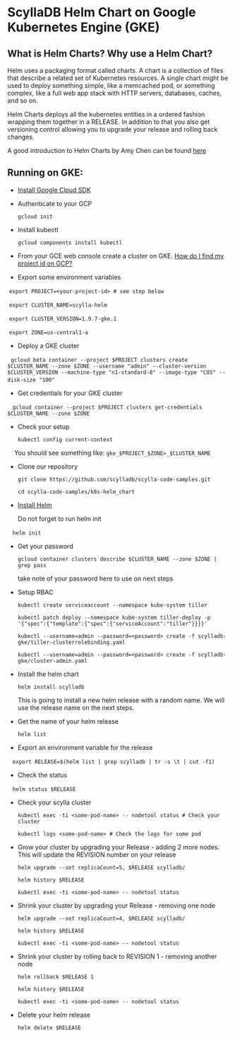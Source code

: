# ScyllaDB Helm Chart on Google Kubernetes Engine (GKE)

 ## What is Helm Charts? Why use a Helm Chart? 
  
Helm uses a packaging format called charts. A chart is a collection of files that describe a related set of Kubernetes resources. A single chart might be used to deploy something simple, like a memcached pod, or something complex, like a full web app stack with HTTP servers, databases, caches, and so on. 

Helm Charts deploys all the kubernetes entities in a ordered fashion wrapping them together in a RELEASE. In addition to that you also get versioning control allowing you to upgrade your release and rolling back changes.

A good introduction to Helm Charts by Amy Chen can be found [here](https://youtu.be/vQX5nokoqrQ)

## Running on GKE:
  
  * [Install Google Cloud SDK](https://cloud.google.com/sdk/)

  * Authenticate to your GCP
    
    `gcloud init`
  
  * Install kubectl
    
    `gcloud components install kubectl`

  * From your GCE  web console create a cluster on GKE. [How do I find my project id on GCP?](https://cloud.google.com/resource-manager/docs/creating-managing-projects?visit_id=1-636622601155195003-3404293793&rd=1#identifying_projects)
  
  * Export some environment variables
  
    `export PROJECT=<your-project-id> # see step below` 
  
    `export CLUSTER_NAME=scylla-helm` 
  
    `export CLUSTER_VERSION=1.9.7-gke.1` 
  
    `export ZONE=us-central1-a` 
  
  * Deploy a GKE cluster
  
   `gcloud beta container --project $PROJECT clusters create $CLUSTER_NAME --zone $ZONE --username "admin" --cluster-version $CLUSTER_VERSION --machine-type "n1-standard-8" --image-type "COS" --disk-size "100"`
    
  * Get credentials for your GKE cluster
    
    `gcloud container --project $PROJECT clusters get-credentials $CLUSTER_NAME --zone $ZONE`

  * Check your setup
    
    `kubectl config current-context`
    
     You should see something like: `gke_$PROJECT_$ZONE>_$CLUSTER_NAME` 
    
  * Clone our repository
    
    `git clone https://github.com/scylladb/scylla-code-samples.git`
    
    `cd scylla-code-samples/k8s-helm_chart`
    
  * [Install Helm](https://docs.helm.sh/using_helm/#installing-helm)
  
    Do not forget to run helm init 
    
    `helm init` 
    
 
  * Get your password
    
    `gcloud container clusters describe $CLUSTER_NAME --zone $ZONE | grep pass`
    
    take note of your password here to use on next steps
    
  * Setup RBAC
    
    `kubectl create serviceaccount --namespace kube-system tiller`
    
    `kubectl patch deploy --namespace kube-system tiller-deploy -p '{"spec":{"template":{"spec":{"serviceAccount":"tiller"}}}}'`
    
    `kubectl --username=admin --password=<password> create -f scylladb-gke/tiller-clusterrolebinding.yaml`
    
    `kubectl --username=admin --password=<password> create -f scylladb-gke/cluster-admin.yaml`
    
  * Install the helm chart 
    
    `helm install scylladb` 
    
    This is going to install a new helm release with a random name. We will use the release name on the next steps.
    
  * Get the name of your helm release 
    
    `helm list` 
    
  * Export an environment variable for the release
  
    `export RELEASE=$(helm list | grep scylladb | tr -s \t | cut -f1)`
    
  * Check the status 
    
    `helm status $RELEASE` 
    
  * Check your scylla cluster 
    
    `kubectl exec -ti <some-pod-name> -- nodetool status # Check your cluster`
    
    `kubectl logs <some-pod-name> # Check the logs for some pod`
    
  * Grow your cluster by upgrading your Release - adding 2 more nodes. This will update the REVISION number on your release 
    
    `helm upgrade --set replicaCount=5, $RELEASE scylladb/` 
    
    `helm history $RELEASE`
    
    `kubectl exec -ti <some-pod-name> -- nodetool status`

  * Shrink your cluster by upgrading your Release - removing one node
    
    `helm upgrade --set replicaCount=4, $RELEASE scylladb/` 
    
    `helm history $RELEASE`
    
    `kubectl exec -ti <some-pod-name> -- nodetool status`
    
  * Shrink your cluster by rolling back to REVISION 1 - removing another node
    
    `helm rollback $RELEASE 1` 
    
    `helm history $RELEASE`
    
    `kubectl exec -ti <some-pod-name> -- nodetool status`
    
  * Delete your helm release
    
    `helm delete $RELEASE`

